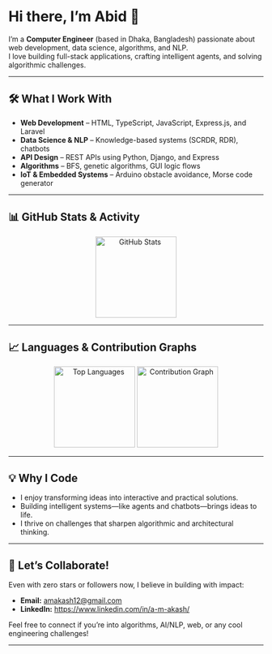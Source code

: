 # Hi there, I’m Abid 👋

I’m a **Computer Engineer** (based in Dhaka, Bangladesh) passionate about web development, data science, algorithms, and NLP.  
I love building full-stack applications, crafting intelligent agents, and solving algorithmic challenges.

---

## 🛠️ What I Work With

- **Web Development** – HTML, TypeScript, JavaScript, Express.js, and Laravel  
- **Data Science & NLP** – Knowledge-based systems (SCRDR, RDR), chatbots  
- **API Design** – REST APIs using Python, Django, and Express  
- **Algorithms** – BFS, genetic algorithms, GUI logic flows  
- **IoT & Embedded Systems** – Arduino obstacle avoidance, Morse code generator  

---

## 📊 GitHub Stats & Activity

<p align="center">
  <img src="https://github-readme-stats.vercel.app/api?username=AMAKASH&show_icons=true&theme=dark" alt="GitHub Stats" height="160" />
 
</p>

---

## 📈 Languages & Contribution Graphs

<p align="center">
  <img src="https://github-readme-stats.vercel.app/api/top-langs/?username=AMAKASH&layout=compact&theme=dark" alt="Top Languages" height="160"/>
  <img src="https://github-readme-activity-graph.vercel.app/graph?username=AMAKASH&theme=github-dark" alt="Contribution Graph" height="160"/>
</p>

---


## 💡 Why I Code

- I enjoy transforming ideas into interactive and practical solutions.  
- Building intelligent systems—like agents and chatbots—brings ideas to life.  
- I thrive on challenges that sharpen algorithmic and architectural thinking.  

---

## 🤝 Let’s Collaborate!

Even with zero stars or followers now, I believe in building with impact:  

- **Email:** amakash12@gmail.com
- **LinkedIn:** https://www.linkedin.com/in/a-m-akash/

Feel free to connect if you’re into algorithms, AI/NLP, web, or any cool engineering challenges!

---


<!---
AMAKASH/AMAKASH is a ✨ special ✨ repository because its `README.md` (this file) appears on your GitHub profile.
You can click the Preview link to take a look at your changes.
--->
